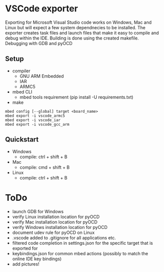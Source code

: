 # VSCode exporter
Exporting for Microsoft Visual Studio code works on Windows, Mac and Linux but will expect a few system dependnecies to be installed. The exporter creates task files and launch files that make it easy to compile and debug within the IDE. Building is done using the created makefile. Debugging with GDB and pyOCD

## Setup
- compiler
    - GNU ARM Embedded
    - IAR
    - ARMC5
- mbed CLI
    - mbed tools requirement (pip install -U requirements.txt)
- make

```
mbed config [--global] target <board_name>
mbed export -i vscode_armc5
mbed export -i vscode_iar
mbed export -i vscode_gcc_arm
```

## Quickstart
- Windows
    - compile: ctrl + shift + B
- Mac
    - compile: cmd + shift + B
- Linux
    - compile: ctrl + shift + B

# ToDo
- launch GDB for Windows
- verify Linux installation location for pyOCD
- verify Mac installation location for pyOCD
- verify Windows installation location for pyOCD
- document udev rule for pyOCD on Linux
- .vscode added to .gitignore for all applications etc.
- filtered code completion in settings.json for the specific target that is exported for
- keybindings.json for common mbed actions (possibly to match the online IDE key bindings)
- add pictures!